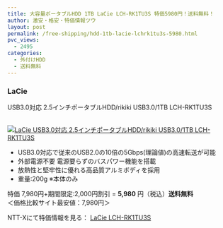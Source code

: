 ```yaml
---
title: 大容量ポータブルHDD 1TB LaCie LCH-RK1TU3S 特価5980円！送料無料！
author: 激安・格安・特価情報ツウ
layout: post
permalink: /free-shipping/hdd-1tb-lacie-lchrk1tu3s-5980.html
pvc_views:
  - 2495
categories:
  - 外付けHDD
  - 送料無料
---
```

### LaCie  
USB3.0対応 2.5インチポータブルHDD/rikiki USB3.0/1TB LCH-RK1TU3S

<div class="img-bg2 img_L">
  <a href="http://px.a8.net/svt/ejp?a8mat=ZYP6S+8IMA3E+S1Q+BWGDT&#038;a8ejpredirect=http://nttxstore.jp/_II_LI13831167" target="_blank" title="LaCie USB3.0対応 2.5インチポータブルHDD/rikiki USB3.0/1TB LCH-RK1TU3S" ><br /> <img border="0" alt="LaCie USB3.0対応 2.5インチポータブルHDD/rikiki USB3.0/1TB LCH-RK1TU3S" src="http://i0.wp.com/image.nttxstore.jp/l2_images/L/LI/LI13831167.jpg?w=120" data-recalc-dims="1" /></a>
</div>

<!--more-->

  * USB3.0対応で従来のUSB2.0の10倍の5Gbps(理論値)の高速転送が可能
  * 外部電源不要 電源要らずのバスパワー機能を搭載
  * 放熱性と堅牢性に優れる高品質アルミボディを採用
  * 重量:200g ※本体のみ

特価 7,980円+期間限定:2,000円割引 = <span class="tokka-price"><strong>5,980</strong></span> 円（税込）**送料無料**  
＜価格比較サイト最安値：7,980円＞

NTT-Xにて特価情報を見る： <span class="fs150p"><a href="http://px.a8.net/svt/ejp?a8mat=ZYP6S+8IMA3E+S1Q+BWGDT&#038;a8ejpredirect=http://nttxstore.jp/_II_LI13831167" target="_blank">LaCie LCH-RK1TU3S</a></span>